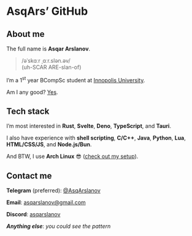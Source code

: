 # AsqArs’ GitHub

## About me

The full name is **Asqar Arslanov**.

> /əˈskɑːr ˌɑːr.slən.əv/\
> (uh-SCAR ARE-slan-of)

I’m a 1<sup>st</sup> year BCompSc student at
[Innopolis University](https://innopolis.university/en/).

Am I any good? [Yes](https://news.ycombinator.com/item?id=3067434).

## Tech stack

I’m most interested in **Rust**, **Svelte**, **Deno**, **TypeScript**, and
**Tauri**.

I also have experience with **shell scripting**, **C/C++**, **Java**,
**Python**, **Lua**, **HTML/CSS/JS**, and **Node.js/Bun**.

And BTW, I use **Arch Linux** 😎
([check out my setup](https://github.com/asqarslanov/dotfiles)).

## Contact me

**Telegram** (preferred): [\@AsqArslanov](https://t.me/AsqArslanov)

**Email**: [asqarslanov@gmail.com](mailto:asqarslanov@gmail.com)

**Discord**: [asqarslanov](https://discord.com/users/397334384463577088)

_**Anything else**_: _you could see the pattern_
